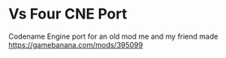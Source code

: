 # Vs Four CNE Port
Codename Engine port for an old mod me and my friend made
https://gamebanana.com/mods/395099
